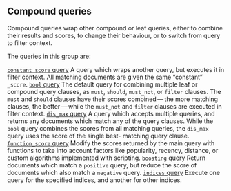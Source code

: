 ## Compound queries

Compound queries wrap other compound or leaf queries, either to combine their results and scores, to change their behaviour, or to switch from query to filter context.

The queries in this group are:

[`constant_score` query](query-dsl-constant-score-query.html)
     A query which wraps another query, but executes it in filter context. All matching documents are given the same “constant” `_score`. 
[`bool` query](query-dsl-bool-query.html)
     The default query for combining multiple leaf or compound query clauses, as `must`, `should`, `must_not`, or `filter` clauses. The `must` and `should` clauses have their scores combined — the more matching clauses, the better — while the `must_not` and `filter` clauses are executed in filter context. 
[`dis_max` query](query-dsl-dis-max-query.html)
     A query which accepts multiple queries, and returns any documents which match any of the query clauses. While the `bool` query combines the scores from all matching queries, the `dis_max` query uses the score of the single best- matching query clause. 
[`function_score` query](query-dsl-function-score-query.html)
     Modify the scores returned by the main query with functions to take into account factors like popularity, recency, distance, or custom algorithms implemented with scripting. 
[`boosting` query](query-dsl-boosting-query.html)
     Return documents which match a `positive` query, but reduce the score of documents which also match a `negative` query. 
[`indices` query](query-dsl-indices-query.html)
     Execute one query for the specified indices, and another for other indices. 
